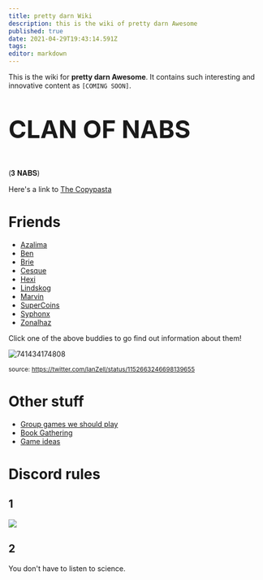 ```yaml
---
title: pretty darn Wiki
description: this is the wiki of pretty darn Awesome
published: true
date: 2021-04-29T19:43:14.591Z
tags: 
editor: markdown
---
```


This is the wiki for **pretty darn Awesome**. It contains such interesting and innovative content as `[COMING SOON]`.

<p style="font-size: 3rem; font-weight: bold">CLAN OF NABS</p>

(𝟑 𝐍𝐀𝐁𝐒)

Here's a link to [The Copypasta](opporator-idea)
# Friends
* [Azalima](azalima)
* [Ben](ben)
* [Brie](bruzezeazaly)
* [Cesque](cesque)
* [Hexi](hexi)
* [Lindskog](lindskog)
* [Marvin](marvin)
* [SuperCoins](supercoins)
* [Syphonx](syphonx)
* [Zonalhaz](zonalhaz)

Click one of the above buddies to go find out information about them!

![741434174808](https://cesque.com/storage/19/07/21/114224542388.png)

<p style="font-size: 0.75rem">source: <a href="https://twitter.com/IanZell/status/1152663246698139655">https://twitter.com/IanZell/status/1152663246698139655</a></p>

# Other stuff

* [Group games we should play](to-play)
* [Book Gathering](book-gathering)
* [Game ideas](game-ideas)

# Discord rules
## 1
![](https://cesque.com/storage/19/04/23/443317308873.png)

## 2
You don't have to listen to science.
